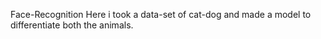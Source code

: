 Face-Recognition
Here i took a data-set of cat-dog and made a model to differentiate both the animals.
